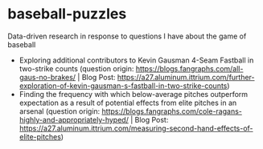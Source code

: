 # baseball-puzzles
Data-driven research in response to questions I have about the game of baseball

- Exploring additional contributors to Kevin Gausman 4-Seam Fastball in two-strike counts (question origin: https://blogs.fangraphs.com/all-gaus-no-brakes/ | Blog Post: https://a27.aluminum.ittrium.com/further-exploration-of-kevin-gausman-s-fastball-in-two-strike-counts)
- Finding the frequency with which below-average pitches outperform expectation as a result of potential effects from elite pitches in an arsenal (question origin: https://blogs.fangraphs.com/cole-ragans-highly-and-appropriately-hyped/ | Blog Post: https://a27.aluminum.ittrium.com/measuring-second-hand-effects-of-elite-pitches)
